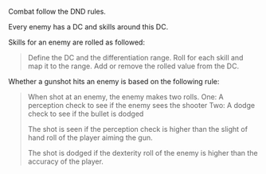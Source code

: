 Combat follow the DND rules.

Every enemy has a DC and skills around this DC.

Skills for an enemy are rolled as followed:
> Define the DC and the differentiation range.
> Roll for each skill and map it to the range.
> Add or remove the rolled value from the DC.

Whether a gunshot hits an enemy is based on the following rule:
> When shot at an enemy, the enemy makes two rolls.
> One: A perception check to see if the enemy sees the shooter
> Two: A dodge check to see if the bullet is dodged
> 
> The shot is seen if the perception check is higher than the slight of hand roll of the player aiming the gun.
> 
> The shot is dodged if the dexterity roll of the enemy is higher than the accuracy of the player.